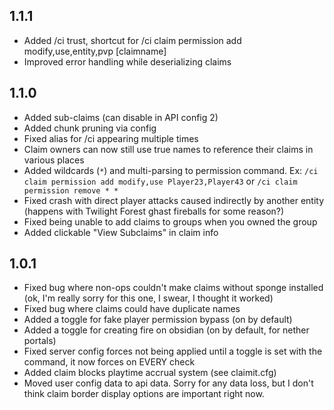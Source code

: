 1.1.1
-
 - Added /ci trust, shortcut for /ci claim permission add modify,use,entity,pvp <username> [claimname]
 - Improved error handling while deserializing claims

1.1.0
-
 - Added sub-claims (can disable in API config 2)
 - Added chunk pruning via config
 - Fixed alias for /ci appearing multiple times
 - Claim owners can now still use true names to reference their claims in various places
 - Added wildcards (`*`) and multi-parsing to permission command. Ex: `/ci claim permission add modify,use Player23,Player43` or `/ci claim permission remove * *`
 - Fixed crash with direct player attacks caused indirectly by another entity (happens with Twilight Forest ghast fireballs for some reason?)
 - Fixed being unable to add claims to groups when you owned the group
 - Added clickable "View Subclaims" in claim info

1.0.1
-
 - Fixed bug where non-ops couldn't make claims without sponge installed (ok, I'm really sorry for this one, I swear, I thought it worked)
 - Fixed bug where claims could have duplicate names
 - Added a toggle for fake player permission bypass (on by default)
 - Added a toggle for creating fire on obsidian (on by default, for nether portals)
 - Fixed server config forces not being applied until a toggle is set with the command, it now forces on EVERY check
 - Added claim blocks playtime accrual system (see claimit.cfg)
 - Moved user config data to api data. Sorry for any data loss, but I don't think claim border display options are important right now.